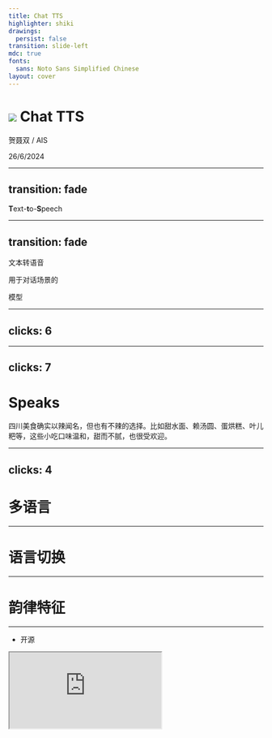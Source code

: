 ```yaml
---
title: Chat TTS 
highlighter: shiki
drawings:
  persist: false
transition: slide-left
mdc: true
fonts:
  sans: Noto Sans Simplified Chinese
layout: cover
---
```


<h1 class="flex items-center gap-4 color-primary"><img class="h-14 inline-block" src="/logo.svg"/> Chat TTS</h1>


贺聂双 / <span text-3>AIS</span>   

<p class="fixed bottom-10 text-3 color-gray">
 26/6/2024
</p>


---
transition: fade
---

<div h-full flex items-center justify-center color-primary>
  <div class="slide-text-primary text-20"><strong class="inline-block color-red">T</strong>ext-<strong class="inline-block color-red">t</strong>o-<strong class="inline-block color-red">S</strong>peech</div>
</div>


---
transition: fade
---

<div h-full flex items-center justify-center color-primary text-20 >
  <p relative v-motion :initial="{ x: 60 }" :enter="{ x: 60 }" :click-2="{x: 0}">
    文本转语音
    <div v-click="1" class="chat absolute  text-8 left-0">
      用于对话场景的
    </div>
  </p>

  <div v-click="2" v-motion :initial="{ x: -30 }" :enter="{ x: 0 }">模型</div>
</div>


<style scoped>

.chat.slidev-vclick-target {
  --at-apply: top--15 transition-all duration-500;
}

.chat.slidev-vclick-hidden {
  --at-apply: top--10;
}
</style>




---
clicks: 6
---


<div h-full flex flex-col items-center justify-center gap-6>
  <Audio v-click="1" src="/introduce.wav" tag='ChatTTS' text='这个模型是专门为对话场景设计的,目前只支持英文跟中文。
最大的模型是使用了十万小时的一个中英文数据训练的。
然后在huggingface上开源了一个四万小时的未监督微调的模型。' :start="$clicks === 2" />


  <div class="flex justify-end items-center gap-10 w-full">
    <Play v-click="5" src="/introduce-detail-1.wav" :start="$clicks===6"/>
    <Play v-click="3" src="/introduce-detail-0.wav" :start="$clicks===4"/>
  </div>
</div>




---
clicks: 7
---

<h1 color-primary>Speaks</h1>


<div h-95 flex flex-col items-center justify-center gap-10>

  <div v-click="1" class="shadow-lg p-6 rounded-1">
    四川美食确实以辣闻名，但也有不辣的选择。比如甜水面、赖汤圆、蛋烘糕、叶儿粑等，这些小吃口味温和，甜而不腻，也很受欢迎。
  </div>

  <div flex justify-end w-full gap-10>
    <Play v-click="6" src="/introduce-detail-0.wav" :start="$clicks===7"/>
    <Play v-click="4" src="/introduce-detail-0.wav" :start="$clicks===5"/>
    <Play v-click="2" src="/introduce-detail-0.wav" :start="$clicks===3"/>
  </div>
</div>





---
clicks: 4
---

<h1 color-primary>多语言</h1>


<div h-90 flex flex-col items-center justify-center gap-10>

  <Audio v-click="1" class="w-160" src="/zh-chattts.wav" tag='ChatTTS' text='ChatTTS是一款强大的对话式文本转语音的模型.' :start="$clicks ===2" />

  <Audio v-click="3" class="w-160" src="/en-chattts.wav" tag='ChatTTS' text='ChatTTS is a text-to-speech model designed for dialogue applications.' :start="$clicks ===4" />
</div>


---

<h1 color-primary>语言切换</h1>


---

<h1 color-primary>韵律特征</h1>



---

- 开源


<iframe src="https://github.com/2noise/ChatTTS.git"/>






---

# 应用场景


<div mt-30 text-6>

  <v-clicks>

  - 辅助技术：为视障人士提供阅读帮助，使网络内容更加无障碍。
  - 客户服务：在智能客服系统中的应用，提升用户体验。
  - 教育娱乐：有声读物、语言学习软件，使学习更有趣味性。
  - 智能家居：智能音箱、车载导航等，通过语音交互实现家居控制和导航。
  </v-clicks>
</div>


---

# 不足

- 音质
- 音色
- 不稳定





---


# 安全


- 低音质
- fff 
- 应用上面


<div class="blur-sm">
 <img src="/curve.svg" h-20/>
</div>



---

# 总结


语音合成作为生成式AI的重要组成部分，不仅需关注其技术应用和发展，更需要在伦理和技术实现上找到平衡点。

---

<div>
  <img h-80 m-auto src="/url.png"/>
  <p text-12 text-center>chattts.com</p>
</div>


---

<div h-full flex flex-col items-center justify-center>
  <div class="slide-text-primary text-20 color-primary">Thank your watching</div>
  <div w-full text-right mr-45 color-gray-300>
    <span>power by </span>
    <a href="https://github.com/sujianqingfeng/talks">
      sli.dev
    </a>
  </div>
</div>


---

refs

https://www.bilibili.com/video/BV1hi421S7Qd